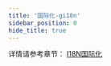 ```yaml
---
title: '国际化-gi18n'
sidebar_position: 0
hide_title: true
---
```


详情请参考章节： [I18N国际化](../../1-核心组件-重点/12-I18N国际化/12-I18N国际化.md)

